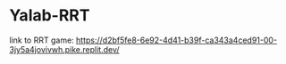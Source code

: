 # Yalab-RRT

link to RRT game:
https://d2bf5fe8-6e92-4d41-b39f-ca343a4ced91-00-3jy5a4jovivwh.pike.replit.dev/